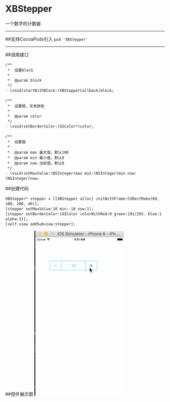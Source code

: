 # XBStepper
一个数字的计数器

-------
##支持CocoaPods引入
`pod 'XBStepper'`

-------
##调用接口
``` object-c
/**
 *  设置block
 *
 *  @param block
 */
- (void)startWithBlock:(XBStepperCallback)block;

/**
 *  设置框、文本颜色
 *
 *  @param color
 */
- (void)setBorderColor:(UIColor*)color;

/**
 *  设置值
 *
 *  @param max 最大值，默认100
 *  @param min 最小值，默认0
 *  @param now 当前值，默认0
 */
- (void)setMaxValue:(NSInteger)max min:(NSInteger)min now:(NSInteger)now;
``` 

##创建代码
```object-c
XBStepper* stepper = [[XBStepper alloc] initWithFrame:CGRectMake(60, 100, 200, 40)];
[stepper setMaxValue:10 min:-10 now:1];
[stepper setBorderColor:[UIColor colorWithRed:0 green:191/255. blue:1 alpha:1]];
[self.view addSubview:stepper];
```

##控件展示图
![](https://raw.githubusercontent.com/JxbSir/XBStepper/master/screenshoot/screenshot.gif)
